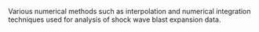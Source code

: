 Various numerical methods such as interpolation and numerical integration techniques used for analysis of shock wave blast expansion data.
